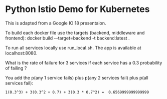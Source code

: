 # Python Istio Demo for Kubernetes

This is adapted from a Google IO 18 presentaion.

To build each docker file use the targets (backend, middleware and frontend):
	docker build --target=backend -t backend:latest .

To run all services locally use run_local.sh. The app is available at localhost:8080.

What is the rate of failure for 3 services if each service has a 0.3 probability of failing ?

You add the p(any 1 service fails) plus p(any 2 services fail) plus p(all services fail):

	1(0.3^3) + 3(0.3^2 + 0.7) + 3(0.3 * 0.7^2) =  0.6569999999999999

